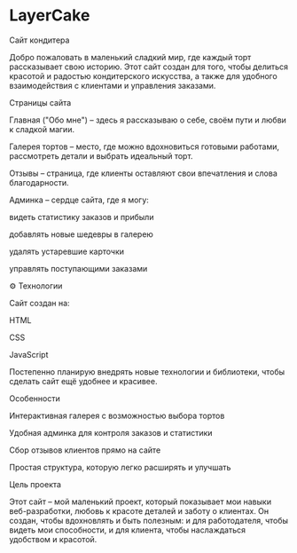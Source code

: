 # LayerCake
Сайт кондитера 

Добро пожаловать в маленький сладкий мир, где каждый торт рассказывает свою историю. Этот сайт создан для того, чтобы делиться красотой и радостью кондитерского искусства, а также для удобного взаимодействия с клиентами и управления заказами.

 Страницы сайта

Главная ("Обо мне") – здесь я рассказываю о себе, своём пути и любви к сладкой магии.

Галерея тортов – место, где можно вдохновиться готовыми работами, рассмотреть детали и выбрать идеальный торт.

Отзывы – страница, где клиенты оставляют свои впечатления и слова благодарности.

Админка – сердце сайта, где я могу:

видеть статистику заказов и прибыли

добавлять новые шедевры в галерею

удалять устаревшие карточки

управлять поступающими заказами

⚙ Технологии

Сайт создан на:

HTML

CSS

JavaScript

Постепенно планирую внедрять новые технологии и библиотеки, чтобы сделать сайт ещё удобнее и красивее.

 Особенности

Интерактивная галерея с возможностью выбора тортов

Удобная админка для контроля заказов и статистики

Сбор отзывов клиентов прямо на сайте

Простая структура, которую легко расширять и улучшать

 Цель проекта

Этот сайт – мой маленький проект, который показывает мои навыки веб-разработки, 
любовь к красоте деталей и заботу о клиентах. Он создан, чтобы вдохновлять и быть полезным: 
и для работодателя, чтобы видеть мои способности, и для клиента, чтобы наслаждаться удобством и красотой.